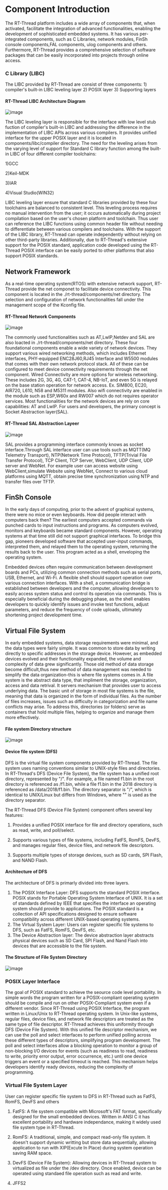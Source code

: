 # Component Introduction

The RT-Thread platform includes a wide array of components that, when activated, facilitate the integration of advanced functionalities, enabling the development of sophisticated embedded systems. It has various per-integrated components, such as C Libraries, network modules, FinSh console components,FAL components,
ulog components and others. Furthermore, RT-Thread provides a comprehensive selection of software packages that can be easily incorporated into projects through online access.

### C Library (LIBC)
The LIBC provided by RT-Thread are consist of three components: 1) compiler's built-in LIBC leveling layer 2) POSIX layer 3) Supporting layers

#### RT-Thread LIBC Architecture Diagram
![image](https://github.com/user-attachments/assets/849f47ec-8612-4c64-a249-c3356f487d2e)

The LIBC leveling layer is responsible for the interface with low level stub fuction of compiler's built-in LIBC and addressing the difference in the implementation of LIBC APIs across various compilers. It provides unified interface for the upper POSIX layer and it is located in components/libc/compiler directory. The need for the leveling arises from the varying level of support for Standard C library function among the built-in LIBC of four different compiler toolchains:

1)GCC 

2)Keil-MDK

3)IAR

4)Visual Studio(WIN32)

LIBC leveling layer ensure that standard C libraries provided by these four toolchains are balanced to consistent level. This leveling process requires no manual intervention from the user; it occurs automatically during project compilation based on the user's chosen platform and toolchain. Thus user can reference the LIBC functions using common header file without needing to differentiate between various compilers and toolchains. With the support of the LIBC library, RT-Thread can operate independently without relying on other third-party libraries. Additionally, due to RT-Thread's extensive support for the POSIX standard, application code developed using the RT-Thread POSIX interface can be easily ported to other platforms that also support POSIX standards.

## Network Framework
As a real-time operating system(RTOS) with extensive network support, RT-Thread provide the net componet to facilitate device connectivity. This component is located in the ./rt-thread/components/net directory. The selection and configuration of network functionalities fall under the management scope of the Kconfig file.

#### RT-Thread Network Components
![image](https://github.com/user-attachments/assets/a57f3d58-dfbe-4412-87d2-e14daf5e957e)

The commonly used functionalities such as AT,LwIP,Netdev and SAL are also loacted in ./rt-thread/components/net directory. These four foundational components enable a wide variety of network devices. They support various wired networking methods, which includes Ethernet interfaces, PHY-equipped ENC28J60,RJ45 Interface and W5500 modules that comes with their own network protocol stack.  All of these can be configured to meet device connectivity requirements through the net component. Wired Connectivity are more options for wireless networking. These includes 2G, 3G, 4G, CAT-1, CAT-4, NB-IoT, and even 5G is relayed on the base station operation for network access. Ex. SIM800, EC20, AIR720, L610, N58 and M5311 modules. Also wifi connectivity are enabled in the module such as ESP,W60x and RW007 which do not requires operator services.
Most functionalities for the network devices are rely on core capabilities: AT and LwIP. For users and developers, the primary concept is Socket Abstraction layer(SAL).

#### RT-Thread SAL Abstraction Layeer
![image](https://github.com/user-attachments/assets/6148ced2-a517-4a55-8652-33e0908b91d7)

SAL provides a programming interface commonly knows as socket interface.Through SAL interface user can use tools such as MQTT(MQ Telemetry Transport), NTP(Network Time Protocol), TFTP(Trivial File Transfer Protocol), TCP Client, TCP Server, WebClient, UDP Client, UDP server and WebNet. For example user can access website using WebClient,simulate Website using WebNet, Connect to various cloud platforms using MQTT, obtain precise time synchronization using NTP and transfer files over TFTP.


## FinSh Console

In the early days of computing, prior to the advent of graphical systems, there were no mice or even keyboards. How did people interact with computers back then? The earliest computers accepted commands via punched cards to input instructions and programs. As computers evolved, monitors and keyboards became standard components. However, operating systems at that time still did not support graphical interfaces. To bridge this gap, pioneers developed software that accepted user-input commands, interpreted them, and relayed them to the operating system, returning the results back to the user. This program acted as a shell, enveloping the operating system.

Embedded devices often require communication between development boards and PCs, utilizing common connection methods such as serial ports, USB, Ethernet, and Wi-Fi. A flexible shell should support operation over various connection interfaces.  With a shell, a communication bridge is established between developers and the computer, allowing developers to easily access system status and control its operation via commands. This is especially beneficial during the debugging phase, as the shell enables developers to quickly identify issues and invoke test functions, adjust parameters, and reduce the frequency of code uploads, ultimately shortening project development time.

## Virtual File System

In early embedded systems, data storage requirements were minimal, and the data types were fairly simple. It was common to store data by writing directly to specific addresses in the storage device. However, as embedded devices evolved and their functionality expanded, the volume and complexity of data grew significantly. Those old method of data storage become difficult,thus new method of data management was needed to simplify the data organization-this is where file systems comes in. A file system is the abstract data type, that impliment the storage, organization, access and data retrival. It servers mechanism that provides user to access underlying data. The basic unit of storage in most file systems is the file, meaning that data is organized in the form of individual files. As the number of files increases, issues such as difficulty in categorization and file name conflicts may arise. To address this, directories (or folders) serve as containers that hold multiple files, helping to organize and manage them more effectively.

#### File system Directory structure
![image](https://github.com/user-attachments/assets/7afef223-c189-4fac-ad47-a4da0f1ae707)

#### Device file system (DFS)
DFS is the virtual file system components provided by RT-Thread. The file system uses naming conventions similar to UNIX-style files and directories. 
In RT-Thread's DFS (Device File System), the file system has a unified root directory, represented by "/". For example, a file named f1.bin in the root directory is referenced as /f1.bin, while a file f1.bin in the 2018 directory is referenced as /data/2018/f1.bin. The directory separator is "/", which is identical to UNIX/Linux but differs from Windows, where "" is used as the directory separator.

The RT-Thread DFS (Device File System) component offers several key features:

1) Provides a unified POSIX interface for file and directory operations, such as read, write, and  poll/select.

2) Supports various types of file systems, including FatFS, RomFS, DevFS, and manages regular files, device files, and network file descriptors.

3) Supports multiple types of storage devices, such as SD cards, SPI Flash, and NAND Flash.

#### Architecture of DFS
The architecture of DFS is primarly divided into three layers.

1) The POSIX Interface Layer: DFS supports the standard POSIX interface. POSIX stands for Portable Operating System Interface of UNIX. It is a set of standards defined by IEEE that specifies the interface an operating system should provide to applications. The POSIX standard is a collection of API specifications designed to ensure software compatibility across different UNIX-based operating systems.
2) The Virtual System Layer: Users can register specific file systems to DFS, such as FatFS, RomFS, DevFS, etc.
3) The Device Abstraction layer: The device abstraction layer abstracts physical devices such as SD Card, SPI Flash, and Nand Flash into devices that are accessible to the file system.

#### The Structure of File System Directory
![image](https://github.com/user-attachments/assets/08db9125-5767-47e8-9c6b-0fdbbad6432a)

### POSIX Layer Interface

The goal of POSIX standard to achieve the seource code level portability. In simple words the program written for a POSIX-compliant operating sysetm should be compile and run on other POSIX-Compliant system even if a different vendor. Since RT-Thread using POSIX Interface, the program written in Linux/Unix to RT-Thread operating system. In Unix-like systems, regular files, device files, and network file descriptors are treated as the same type of file descriptor. RT-Thread achieves this uniformity through DFS (Device File System). With this unified file descriptor mechanism, we can use the poll and select interfaces to perform unified polling across these different types of descriptors, simplifying program development. The poll and select interfaces allow a blocking operation to monitor a group of non-blocking I/O devices for events (such as readiness to read, readiness to write, priority error output, error occurrence, etc.) until one device triggers an event or a specified timeout is reached. This mechanism helps developers identify ready devices, reducing the complexity of programming.

### Virtual File System Layer
User can register specific file system to DFS in RT-Thread such as FatFS, RomFS, DevFS and others

1) FatFS: A file system compatible with Microsoft's FAT format, specifically designed for the small embedded devices. Written in ANSI C it has excellent portability and hardware independance, making it widely used file system type in RT-Thread.

2) RomFS: A traditional, simple, and compact read-only file system. It doesn't support dynamic writting but store data sequentially, allowing application to run with XIP(Excute In Place) during system operation saving RAM space.

3) DevFS (Device File System): Allowing devices in RT-Thread system to virtualized as file under the /dev directory. Once enabled, device can be operated using standaed file operation such as read and write.

4) JFFS2





